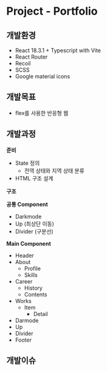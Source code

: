 # Project - Portfolio

## 개발환경

- React 18.3.1 + Typescript with Vite
- React Router
- Recoil
- SCSS
- Google material icons

## 개발목표

- flex를 사용한 반응형 웹

## 개발과정

**준비**

- State 정의
  - 전역 상태와 지역 상태 분류
- HTML 구조 설계

**구조**

**공통 Component**

- Darkmode
- Up (최상단 이동)
- Divider (구분선)

**Main Component**

- Header
- About
  - Profile
  - Skills
- Career
  - History
  - Contents
- Works
  - Item
    - Detail
- Darmode
- Up
- Divider
- Footer

## 개발이슈
